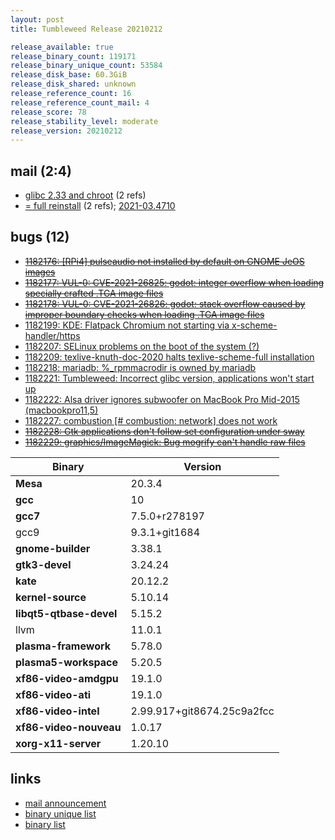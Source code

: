 ```yaml
---
layout: post
title: Tumbleweed Release 20210212

release_available: true
release_binary_count: 119171
release_binary_unique_count: 53584
release_disk_base: 60.3GiB
release_disk_shared: unknown
release_reference_count: 16
release_reference_count_mail: 4
release_score: 78
release_stability_level: moderate
release_version: 20210212
---
```


## mail (2:4)

- [glibc 2.33 and chroot](https://github.com/boombatower/tumbleweed-review/issues/10) (2 refs)
- [= full reinstall](https://github.com/boombatower/tumbleweed-review/issues/10) (2 refs); [2021-03.4710](https://github.com/boombatower/tumbleweed-review/issues/10)

## bugs (12)

<!--more-->

- ~~[1182176: \[RPi4\] pulseaudio not installed by default on GNOME JeOS images](https://bugzilla.opensuse.org/show_bug.cgi?id=1182176)~~
- ~~[1182177: VUL-0: CVE-2021-26825: godot: integer overflow when loading specially crafted .TGA image files](https://bugzilla.opensuse.org/show_bug.cgi?id=1182177)~~
- ~~[1182178: VUL-0: CVE-2021-26826: godot: stack overflow caused by improper boundary checks when loading .TGA image files](https://bugzilla.opensuse.org/show_bug.cgi?id=1182178)~~
- [1182199: KDE: Flatpack Chromium not starting via x-scheme-handler/https](https://bugzilla.opensuse.org/show_bug.cgi?id=1182199)
- [1182207: SELinux problems on the boot of the system (?)](https://bugzilla.opensuse.org/show_bug.cgi?id=1182207)
- [1182209: texlive-knuth-doc-2020 halts texlive-scheme-full installation](https://bugzilla.opensuse.org/show_bug.cgi?id=1182209)
- [1182218: mariadb: %_rpmmacrodir is owned by mariadb](https://bugzilla.opensuse.org/show_bug.cgi?id=1182218)
- [1182221: Tumbleweed: Incorrect glibc version, applications won't start up](https://bugzilla.opensuse.org/show_bug.cgi?id=1182221)
- [1182222: Alsa driver ignores subwoofer on MacBook Pro Mid-2015 (macbookpro11,5)](https://bugzilla.opensuse.org/show_bug.cgi?id=1182222)
- [1182227: combustion \[# combustion: network\] does not work](https://bugzilla.opensuse.org/show_bug.cgi?id=1182227)
- ~~[1182228: Gtk applications don't follow set configuration under sway](https://bugzilla.opensuse.org/show_bug.cgi?id=1182228)~~
- ~~[1182229: graphics/ImageMagick: Bug mogrify can't handle raw files](https://bugzilla.opensuse.org/show_bug.cgi?id=1182229)~~

Binary | Version
--- | ---
**Mesa** | 20.3.4
**gcc** | 10
**gcc7** | 7.5.0+r278197
gcc9 | 9.3.1+git1684
**gnome-builder** | 3.38.1
**gtk3-devel** | 3.24.24
**kate** | 20.12.2
**kernel-source** | 5.10.14
**libqt5-qtbase-devel** | 5.15.2
llvm | 11.0.1
**plasma-framework** | 5.78.0
**plasma5-workspace** | 5.20.5
**xf86-video-amdgpu** | 19.1.0
**xf86-video-ati** | 19.1.0
**xf86-video-intel** | 2.99.917+git8674.25c9a2fcc
**xf86-video-nouveau** | 1.0.17
**xorg-x11-server** | 1.20.10

## links

- [mail announcement](https://github.com/boombatower/tumbleweed-review/issues/10)
- [binary unique list](http://download.opensuse.org/history/20210212/rpm.unique.list)
- [binary list](http://download.opensuse.org/history/20210212/rpm.list)
